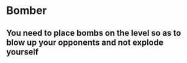 # Bomber
## You need to place bombs on the level so as to blow up your opponents and not explode yourself ##
